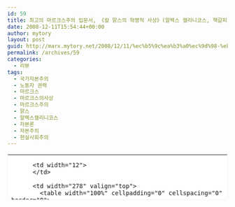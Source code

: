 ```yaml
---
id: 59
title: 최고의 마르크스주의 입문서, 《칼 맑스의 혁명적 사상》(알렉스 캘리니코스, 책갈피, 2007)
date: 2008-12-11T15:54:44+00:00
author: mytory
layout: post
guid: http://marx.mytory.net/2008/12/11/%ec%b5%9c%ea%b3%a0%ec%9d%98-%eb%a7%88%eb%a5%b4%ed%81%ac%ec%8a%a4%ec%a3%bc%ec%9d%98-%ec%9e%85%eb%ac%b8%ec%84%9c-%e3%80%8a%ec%b9%bc-%eb%a7%91%ec%8a%a4%ec%9d%98-%ed%98%81%eb%aa%85%ec%a0%81-%ec%82%ac/
permalink: /archives/59
categories:
  - 리뷰
tags:
  - 국가자본주의
  - 노동자 권력
  - 마르크스
  - 마르크스의사상
  - 마르크스주의
  - 맑스
  - 알렉스캘리니코스
  - 자본론
  - 자본주의
  - 현실사회주의
---
```

<table key="KY_KOR9788979660487" category="book_detail" openpost="false" width="374" height="105" cellpadding="12" cellspacing="0" border="0" style="border:1px #F3F3F3 solid; background-color:#ffffff; line-height:16px !important;">
  <tr>
    <td style="padding-bottom:0px">
      <table width="350" cellpadding="0" cellspacing="0" border="0">
        <tr>
          <td width="68" valign="top">
            <a href="http://book.daum.net/detail/book.do?bookid=KOR9788979660487" target="_blank"><img width="55" height="80" src="http://photo-book.daum-img.net/images/nbook/medium/487/m9788979660487.jpg" border="0" /></a>
          </td>
          
          <td width="12">
          </td>
          
          <td width="278" valign="top">
            <table width="100%" cellpadding="0" cellspacing="0" border="0">
              <tr>
                <th height="18" colspan="2" align="left" valign="top">
                  <font style="font-size:12px; font-weight:bold; color:#333333; font-family:굴림,gulim,sans-serif;"><a style="color:#333333 !important;text-decoration:none !important;" href="http://book.daum.net/detail/book.do?bookid=KOR9788979660487" target="_blank"><strong>칼 맑스의 혁명적 사상</strong></a></font>
                </th>
              </tr>
              
              <tr>
                <td width="55" height="18" align="left" valign="top">
                  <font style="font-size:12px; color:#999999; font-family:굴림,gulim,sans-serif; line-height:1.4;">카테고리</font>
                </td>
                
                <td height="18" align="left" valign="top">
                  <span style="display:block; float:left; height:14px; overflow:hidden; text-overflow:ellipsis;"><font style="font-size:12px; color:#333333; font-family:굴림,gulim,sans-serif; line-height:1.4;">정치/사회</font></span>
                </td>
              </tr>
              
              <tr>
                <td width="55" height="36" align="left" valign="top">
                  <font style="font-size:12px; color:#999999; font-family:굴림,gulim,sans-serif; line-height:1.4;">지은이</font>
                </td>
                
                <td height="36" align="left" valign="top">
                  <span style="display:block; float:left; height:14px; overflow:hidden; text-overflow:ellipsis;"><font style="font-size:12px; color:#333333; font-family:굴림,gulim,sans-serif; line-height:1.4;">알렉스 캘리니코스 (책갈피, 2007년)</font></span>
                </td>
              </tr>
              
              <tr>
                <td colspan="2" align="left" valign="top">
                  <a style="padding:0px 5px 0px 0px; background:url(http://deco.daum-img.net/contents/info/ic_more.gif) no-repeat 100% 3px; font-size:11px; color:#999999 !important; font-family:돋움,dotum,verdana; text-decoration:underline;" href="http://book.daum.net/detail/book.do?bookid=KOR9788979660487" target="_blank">상세보기</a>
                </td>
              </tr>
            </table>
          </td>
        </tr>
      </table>
    </td>
  </tr>
</table>

이 책은 영국의 급진 사회주의 정당 ‘사회주의 노동자당’의 핵심 활동가이고 동시에 대학교수인 알렉스 캘리니코스가 혁명적 입장에서 맑스에 대해 쓴 책이다.

알렉스 캘리니코스는 세계 100대 지성으로도 꼽힌 바 있다고 한다.

이 책은 마르크스의 사상을 개론한 책인데, 알렉스 캘리니코스의 정치적 지향을 지지하든 지지하지 않든간에 수많은 학회, 세미나 그룹, 토론 그룹, 정치단체 등이 이 책을 개론서로 활용해 왔다.

그만큼 마르크스 사상의 형성 배경과 그 사상의 핵심을 잘 짚고 있는 책이다.

책 목차 등은 상세보기로 들어가면 정보가 제공될 테니 내 입장에서 이 책의 특징을 몇 가지만 적는다.

1.마르크스주의가 허공에 튀어나온 것이 아니라 서구 근대 계몽주의의 오랜 전통을 흡수하면서 형성된 사상이라는 것을 밝힌다 &#8211; 이 점은 사회주의를 이해하는 데 사상적으로 탄탄한 토대를 놓을 수 있게 해주므로 어렵더라도 꿋꿋이 읽어 보기 바란다.

2.자본주의의 동역학에 대해 잘 설명하고 있다 &#8211; 경제 부분은 항상 어려운 부분이다. 그러나 꼼꼼히 읽는다면 마르크스가 말한 자본주의 폐단의 핵심에 대해 이해할 수 있을 것이다. 다시 말해 《자본론》의 핵심을 잘 설명하고 있다.

3.마르크스가 말한 대안이 무엇인지 훌륭하게 설명한다 &#8211; 이 책에서 ‘7장 노동자 권력’ 파트와 ‘8장 맑스와 오늘의 세계’ 파트는 손에 땀을 쥐게 할 정도로 재밌는 파트다. 앞 부분을 성실하게 읽었다면 아마 똑 같은 기분을 경험하게 될 것이라 생각한다. 노동자 권력 파트가 대안에 관한 부분인데, 마르크스가 말한 사회주의가 주류언론에서 말하는 사회와는 상당히 달랐다는 것을 이해할 수 있다. 특히 8장은 중국, 소련, 쿠바 등 소위 ‘현실 사회주의권’ 대해 분석하고 있는데 이들은 국가가 자본화한 국가자본주의사회일 뿐이라는 점을 명확하게 말하고 있다. 그리고 성장하는 현실의 운동에 대해 설명하면서 희망을 볼 수 있게 해 준다.

이 책은 내가 마르크스주의에 대한 편견을 일거에 날려버릴 수 있게 해 준 책이다.

자본주의 시스템의 붕괴가 공공연히 얘기되는 오늘날, 이 책만큼 훌륭하게 대안을 개론하고 있는 책을 찾아보기 힘들다고 생각한다.

대안에 목마른 분들, 꼭 읽어 보시기 바란다. 

<div class="txc-textbox" style="border-top-style: dashed; border-right-style: dashed; border-bottom-style: dashed; border-left-style: dashed; border-top-width: 1px; border-right-width: 1px; border-bottom-width: 1px; border-left-width: 1px; border-top-color: rgb(193, 193, 193); border-right-color: rgb(193, 193, 193); border-bottom-color: rgb(193, 193, 193); border-left-color: rgb(193, 193, 193); background-color: rgb(238, 238, 238); padding-top: 10px; padding-right: 10px; padding-bottom: 10px; padding-left: 10px; ">
  <p>
    덧붙여, 알렉스 캘리니코스가 쓴 <a href="http://wspaper.org/0_view.php?urn=urn:newsml:counterfire.or.kr:20040629T000000%2b0900:d9-149:1U" target="_blank" title="[마르크스는 여전히 유효한가? ─ 마르크스에 대한 왜곡을 걷어 낸다]로 이동합니다.">‘마르크스는 여전히 유효한가? ─ 마르크스에 대한 왜곡을 걷어 낸다’</a>라는 글을 소개한다. 링크를 타고 들어가 읽어 보시라.
  </p>
</div>